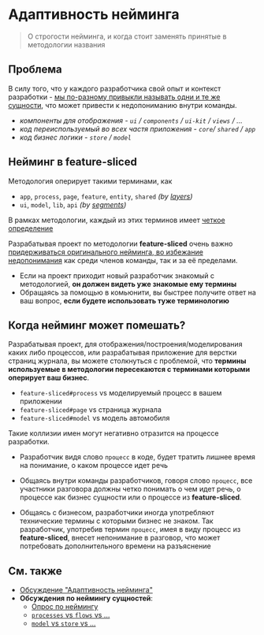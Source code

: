 [refs-layers]: abstractions.md#group-layers
[refs-segments]: abstractions.md#group-segments
[refs-reference]: /docs/references/readme.md

[disc-src]: https://github.com/feature-sliced/wiki/discussions/16
[disc-naming]: https://github.com/feature-sliced/wiki/discussions/31#discussioncomment-464894
[disc-processes]: https://github.com/feature-sliced/wiki/discussions/20
[disc-model]: https://github.com/feature-sliced/wiki/discussions/68

# Адаптивность нейминга
> О строгости нейминга, и когда стоит заменять принятые в методологии названия

## Проблема
В силу того, что у каждого разработчика свой опыт и контекст разработки - [мы по-разному привыкли называть одни и те же сущности][disc-src], что может привести к недопониманию внутри команды.

- *компоненты для отображения - `ui` / `components` / `ui-kit` / `views` / ...*
- *код переиспользуемый во всех частя приложения - `core`/ `shared` / `app`*
- *код бизнес логики - `store` / `model`*

## Нейминг в feature-sliced

Методология оперирует такими терминами, как 
- `app`, `process`, `page`, `feature`, `entity`, `shared` *(by [layers][refs-layers])*
- `ui`, `model`, `lib`, `api` *(by [segments][refs-segments])*

В рамках методологии, каждый из этих терминов имеет [четкое определение][refs-reference]

Разрабатывая проект по методологии **feature-sliced** очень важно [придерживаться оригинального нейминга, во избежание недопонимания][disc-src] как среди членов команды, так и за её пределами.

- Если на проект приходит новый разработчик знакомый с методологией, **он должен видеть уже знакомые ему термины**
- Обращаясь за помощью в комьюнити, вы быстрее получите ответ на ваш вопрос, **если будете использовать туже терминологию**

## Когда нейминг может помешать?
Разрабатывая проект, для отображения/построения/моделирования каких либо процессов, или разрабатывая приложение для верстки страниц журнала, вы можете столкнуться с проблемой, что **термины используемые в методологии пересекаются с терминами которыми оперирует ваш бизнес**.

- `feature-sliced#process` vs моделируемый процесс в вашем приложении
- `feature-sliced#page` vs страница журнала
- `feature-sliced#model` vs модель автомобиля

<!-- TODO: подумать над примерами для других терминов -->  

Такие коллизии имен могут негативно отразится на процессе разработки.

- Разработчик видя слово `процесс` в коде, будет тратить лишнее время на понимание, о каком процессе идет речь

- Общаясь внутри команды разработчиков, говоря слово `процесс`, все участники разговора должны четко понимать о чем идет речь, о процессе как бизнес сущности или о процессе из **feature-sliced**.
  
- Общаясь с бизнесом, разработчики иногда употребляют технические термины с которыми бизнес не знаком. Так разработчик, употребив термин `процесс`, имея в виду процесс из **feature-sliced**, внесет непонимание в разговор, что может потребовать дополнительного времени на разъяснение

## См. также
- [Обсуждение "Адаптивность нейминга"][disc-src]
- **Обсуждения по неймингу сущностей**:
    - [Опрос по неймингу][disc-naming]
    - [`processes` vs `flows` vs ...][disc-processes]
    - [`model` vs `store` vs ...][disc-model]

